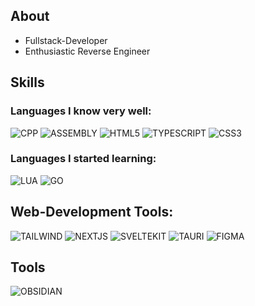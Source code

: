 <!--
**lqjx/lqjx** is a ✨ _special_ ✨ repository because its `README.md` (this file) appears on your GitHub profile.

Here are some ideas to get you started:

- 🔭 I’m currently working on ...
- 🌱 I’m currently learning ...
- 👯 I’m looking to collaborate on ...
- 🤔 I’m looking for help with ...
- 💬 Ask me about ...
- 📫 How to reach me: ...
- 😄 Pronouns: ...
- ⚡ Fun fact: ...
-->

## About

- Fullstack-Developer
- Enthusiastic Reverse Engineer

## Skills
### Languages I know very well:
![CPP](https://img.shields.io/badge/C%2B%2B-00599C?style=for-the-badge&logo=c%2B%2B&logoColor=white) ![ASSEMBLY](https://img.shields.io/badge/_-ASM-6E4C13.svg?style=for-the-badge) ![HTML5](https://img.shields.io/badge/HTML5-E34F26?style=for-the-badge&logo=html5&logoColor=white) ![TYPESCRIPT](https://img.shields.io/badge/TypeScript-007ACC?style=for-the-badge&logo=typescript&logoColor=white) ![CSS3](https://img.shields.io/badge/CSS3-1572B6?style=for-the-badge&logo=css3&logoColor=white)

### Languages I started learning:
![LUA](https://img.shields.io/badge/Lua-2C2D72?style=for-the-badge&logo=lua&logoColor=white) ![GO](https://img.shields.io/badge/Go-00ADD8?style=for-the-badge&logo=go&logoColor=white)

## Web-Development Tools:
![TAILWIND](https://img.shields.io/badge/Tailwind_CSS-38B2AC?style=for-the-badge&logo=tailwind-css&logoColor=white) ![NEXTJS](https://img.shields.io/badge/next%20js-000000?style=for-the-badge&logo=nextdotjs&logoColor=white) ![SVELTEKIT](https://img.shields.io/badge/SvelteKit-FF3E00?style=for-the-badge&logo=Svelte&logoColor=white) ![TAURI](https://img.shields.io/badge/Tauri-FFC131?style=for-the-badge&logo=Tauri&logoColor=white) ![FIGMA](https://img.shields.io/badge/Figma-F24E1E?style=for-the-badge&logo=figma&logoColor=white)

## Tools
![OBSIDIAN](https://img.shields.io/badge/Obsidian-483699?style=for-the-badge&logo=Obsidian&logoColor=white)
